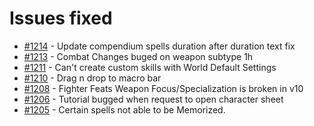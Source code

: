 # Issues fixed
- [#1214](https://gitlab.com/dragonshorn/D35E/-/issues/1214) - Update compendium spells duration after duration text fix
- [#1213](https://gitlab.com/dragonshorn/D35E/-/issues/1213) - Combat Changes buged on weapon subtype 1h
- [#1211](https://gitlab.com/dragonshorn/D35E/-/issues/1211) - Can't create custom skills with World Default Settings
- [#1210](https://gitlab.com/dragonshorn/D35E/-/issues/1210) - Drag n drop to macro bar
- [#1208](https://gitlab.com/dragonshorn/D35E/-/issues/1208) - Fighter Feats Weapon Focus/Specialization is broken in v10
- [#1206](https://gitlab.com/dragonshorn/D35E/-/issues/1206) - Tutorial bugged when request to open character sheet
- [#1205](https://gitlab.com/dragonshorn/D35E/-/issues/1205) - Certain spells not able to be Memorized.
